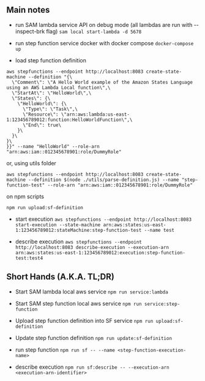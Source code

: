 ## Main notes

- run SAM lambda service API on debug mode (all lambdas are run with --inspect-brk flag)
  `sam local start-lambda -d 5678`

- run step function service docker with docker compose
  `docker-compose up`

- load step function definition

```
aws stepfunctions --endpoint http://localhost:8083 create-state-machine --definition "{\
  \"Comment\": \"A Hello World example of the Amazon States Language using an AWS Lambda Local function\",\
  \"StartAt\": \"HelloWorld\",\
  \"States\": {\
    \"HelloWorld\": {\
      \"Type\": \"Task\",\
      \"Resource\": \"arn:aws:lambda:us-east-1:123456789012:function:HelloWorldFunction\",\
      \"End\": true\
    }\
  }\
}\
}}" --name "HelloWorld" --role-arn "arn:aws:iam::012345678901:role/DummyRole"
```

or, using utils folder

`aws stepfunctions --endpoint http://localhost:8083 create-state-machine --definition $(node ./utils/parse-definition.js) --name "step-function-test" --role-arn "arn:aws:iam::012345678901:role/DummyRole"`

on npm scripts

`npm run upload:sf-definition`

- start execution
  `aws stepfunctions --endpoint http://localhost:8083 start-execution --state-machine arn:aws:states:us-east-1:123456789012:stateMachine:step-function-test --name test`

- describe execution
  `aws stepfunctions --endpoint http://localhost:8083 describe-execution --execution-arn arn:aws:states:us-east-1:123456789012:execution:step-function-test:test4`



## Short Hands (A.K.A. TL;DR)

- Start SAM lambda local aws service
  `npm run service:lambda`

- Start SAM step function local aws service
  `npm run service:step-function`

- Upload step function definition into SF service
  `npm run upload:sf-definition`

- Update step function definition
  `npm run update:sf-definition`

- run step function
  `npm run sf -- --name <step-function-execution-name>`

- describe execution
  `npm run sf:describe -- --execution-arn <execution-arn-identifier>`


